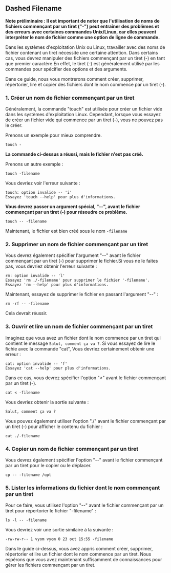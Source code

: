 ## Dashed Filename

**Note préliminaire : Il est important de noter que l'utilisation de noms de fichiers commençant par un tiret ("-") peut entraîner des problèmes et des erreurs avec certaines commandes Unix/Linux, car elles peuvent interpréter le nom de fichier comme une option de ligne de commande.**

Dans les systèmes d'exploitation Unix ou Linux, travailler avec des noms de fichier contenant un tiret nécessite une certaine attention. Dans certains cas, vous devrez manipuler des fichiers commençant par un tiret (-) en tant que premier caractère.En effet, le tiret (-) est généralement utilisé par les commandes pour spécifier des options et des arguments.

Dans ce guide, nous vous montrerons comment créer, supprimer, répertorier, lire et copier des fichiers dont le nom commence par un tiret (-).

### 1. Créer un nom de fichier commençant par un tiret
   
Généralement, la commande "touch" est utilisée pour créer un fichier vide dans les systèmes d'exploitation Linux. Cependant, lorsque vous essayez de créer un fichier vide qui commence par un tiret (-), vous ne pouvez pas le créer.

Prenons un exemple pour mieux comprendre.
```
touch -
```

**La commande ci-dessus a réussi, mais le fichier n'est pas créé.**

Prenons un autre exemple :
```
touch -filename
```

Vous devriez voir l'erreur suivante :

```
touch: option invalide -- 'i'
Essayez 'touch --help' pour plus d'informations.
```

**Vous devrez passer un argument spécial, "--", avant le fichier commençant par un tiret (-) pour résoudre ce problème.**
```
touch -- -filename
```

Maintenant, le fichier est bien créé sous le nom `-filename`

### 2. Supprimer un nom de fichier commençant par un tiret

Vous devrez également spécifier l'argument "--" avant le fichier commençant par un tiret (-) pour supprimer le fichier.Si vous ne le faites pas, vous devriez obtenir l'erreur suivante :
```
rm: option invalide -- 'l'
Essayez 'rm ./-filename' pour supprimer le fichier '-filename'.
Essayez 'rm --help' pour plus d'informations.
```

Maintenant, essayez de supprimer le fichier en passant l'argument "--" :
```
rm -rf -- -filename
```
Cela devrait réussir.

### 3. Ouvrir et lire un nom de fichier commençant par un tiret
Imaginez que vous avez un fichier  dont le nom commence par un tiret qui contient le message `Salut, comment ça va ?`.
Si vous essayez de lire le fichie avec la commande "cat", Vous devriez certainement obtenir une erreur :
```
cat: option invalide -- 'f'
Essayez 'cat --help' pour plus d'informations.
```

Dans ce cas, vous devrez spécifier l'option "<" avant le fichier commençant par un tiret (-).
```
cat < -filename
```
Vous devriez obtenir la sortie suivante :
```
Salut, comment ça va ?
```
Vous pouvez également utiliser l'option "./" avant le fichier commençant par un tiret (-) pour afficher le contenu du fichier :
```
cat ./-filename
```

### 4. Copier un nom de fichier commençant par un tiret

Vous devrez également spécifier l'option "--" avant le fichier commençant par un tiret pour le copier ou le déplacer.
```
cp -- -filename /opt
```
### 5. Lister les informations du fichier dont le nom commençant par un tiret

Pour ce faire, vous utilisez l'option "--" avant le fichier commençant par un tiret pour répertorier le fichier "-filename" :
```
ls -l -- -filename
```
Vous devriez voir une sortie similaire à la suivante :
```
-rw-rw-r-- 1 vyom vyom 0 23 oct 15:55 -filename
```

Dans le guide ci-dessus, vous avez appris comment créer, supprimer, répertorier et lire un fichier dont le nom commence par un tiret. Nous espérons que vous avez maintenant suffisamment de connaissances pour gérer les fichiers commençant par un tiret.
